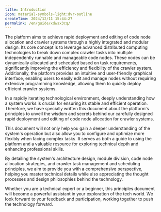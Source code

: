 ```yaml
---
title: Introduction
icon: material-symbols-light:dvr-outline
createTime: 2024/12/11 15:44:27
permalink: /en/guide/xdwsx3cq/
---
```


The platform aims to achieve rapid deployment and editing of code node allocation and crawler systems through a highly integrated and modular design. Its core concept is to leverage advanced distributed computing technologies to break down complex crawler tasks into multiple independently runnable and manageable code nodes. These nodes can be dynamically allocated and scheduled based on task requirements, significantly improving the efficiency and flexibility of the crawler system. Additionally, the platform provides an intuitive and user-friendly graphical interface, enabling users to easily edit and manage nodes without requiring extensive programming knowledge, allowing them to quickly deploy efficient crawler systems.

In a rapidly iterating technological environment, deeply understanding how a system works is crucial for ensuring its stable and efficient operation. Therefore, we have specially written this document about the platform's principles to unveil the wisdom and secrets behind our carefully designed rapid deployment and editing of code node allocation for crawler systems.

This document will not only help you gain a deeper understanding of the system's operation but also allow you to configure and optimize more flexibly when facing complex tasks. It serves as both a guide to using the platform and a valuable resource for exploring technical depth and enhancing professional skills.

By detailing the system's architecture design, module division, code node allocation strategies, and crawler task management and scheduling principles, we aim to provide you with a comprehensive perspective, helping you master technical details while also appreciating the thought processes and design philosophies behind the technology.

Whether you are a technical expert or a beginner, this principles document will become a powerful assistant in your exploration of the tech world. We look forward to your feedback and participation, working together to push the technology forward.
